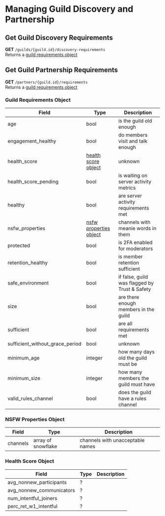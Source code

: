 # Managing Guild Discovery and Partnership

## Get Guild Discovery Requirements

**GET** `/guilds/{guild.id}/discovery-requirements`<br>
Returns a [guild requirements object](#guild-requirements-object)

## Get Guild Partnership Requirements

**GET** `/partners/{guild.id}/requirements`<br>
Returns a [guild requirements object](#guild-requirements-object)

### Guild Requirements Object

| Field                           | Type                                              | Description                                  |
|---------------------------------|---------------------------------------------------|----------------------------------------------|
| age                             | bool                                              | is the guild old enough                      |
| engagement_healthy              | bool                                              | do members visit and talk enough             |
| health_score                    | [health score object](#health-score-object)       | unknown                                      |
| health_score_pending            | bool                                              | is waiting on server activity metrics           |
| healthy                         | bool                                              | are server activity requirements met         |
| nsfw_properties                 | [nsfw properties object](#nsfw-properties-object) | channels with meanie words in them           |
| protected                       | bool                                              | is 2FA enabled for moderators                |
| retention_healthy               | bool                                              | is member retention sufficient               |
| safe_environment                | bool                                              | if false, guild was flagged by Trust & Safety |
| size                            | bool                                              | are there enough members in the guild        |
| sufficient                      | bool                                              | are all requirements met                     |
| sufficient_without_grace_period | bool                                              | unknown                                      |
| minimum_age                     | integer                                           | how many days old the guild must be          |
| minimum_size                    | integer                                           | how many members the guild must have         |
| valid_rules_channel             | bool                                              | does the guild have a rules channel          |

### NSFW Properties Object

| Field    | Type               | Description                      |
|----------|--------------------|----------------------------------|
| channels | array of snowflake | channels with unacceptable names |

### Health Score Object

| Field                    | Type | Description |
|--------------------------|------|-------------|
| avg_nonnew_participants  | ?    |             |
| avg_nonnew_communicators | ?    |             |
| num_intentful_joiners    | ?    |             |
| perc_ret_w1_intentful    | ?    |             |
